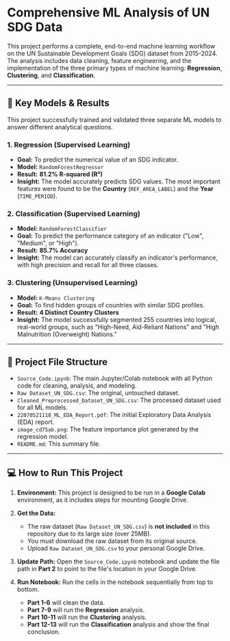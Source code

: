 # Comprehensive ML Analysis of UN SDG Data

This project performs a complete, end-to-end machine learning workflow on the UN Sustainable Development Goals (SDG) dataset from 2015-2024. The analysis includes data cleaning, feature engineering, and the implementation of the three primary types of machine learning: **Regression**, **Clustering**, and **Classification**.

---

## 🚀 Key Models & Results

This project successfully trained and validated three separate ML models to answer different analytical questions.

### 1. Regression (Supervised Learning)
* **Goal:** To predict the numerical value of an SDG indicator.
* **Model:** `RandomForestRegressor`
* **Result:** **81.2% R-squared (R²)**
* **Insight:** The model accurately predicts SDG values. The most important features were found to be the **Country** (`REF_AREA_LABEL`) and the **Year** (`TIME_PERIOD`).

### 2. Classification (Supervised Learning)
* **Model:** `RandomForestClassifier`
* **Goal:** To predict the performance category of an indicator ("Low", "Medium", or "High").
* **Result:** **85.7% Accuracy**
* **Insight:** The model can accurately classify an indicator's performance, with high precision and recall for all three classes.

### 3. Clustering (Unsupervised Learning)
* **Model:** `K-Means Clustering`
* **Goal:** To find hidden groups of countries with similar SDG profiles.
* **Result:** **4 Distinct Country Clusters**
* **Insight:** The model successfully segmented 255 countries into logical, real-world groups, such as "High-Need, Aid-Reliant Nations" and "High Malnutrition (Overweight) Nations."

---

## 📁 Project File Structure

* `Source_Code.ipynb`: The main Jupyter/Colab notebook with all Python code for cleaning, analysis, and modeling.
* `Raw Dataset_UN_SDG.csv`: The original, untouched dataset.
* `Cleaned_Preprocessed_Dataset_UN_SDG.csv`: The processed dataset used for all ML models.
* `22070521118_ML_EDA_Report.pdf`: The initial Exploratory Data Analysis (EDA) report.
* `image_cd75ab.png`: The feature importance plot generated by the regression model.
* `README.md`: This summary file.

---

## 💻 How to Run This Project

1.  **Environment:** This project is designed to be run in a **Google Colab** environment, as it includes steps for mounting Google Drive.

2.  **Get the Data:**
    * The raw dataset (`Raw Dataset_UN_SDG.csv`) is **not included** in this repository due to its large size (over 25MB).
    * You must download the raw dataset from its original source.
    * Upload `Raw Dataset_UN_SDG.csv` to your personal Google Drive.

3.  **Update Path:** Open the `Source_Code.ipynb` notebook and update the file path in **Part 2** to point to the file's location in your Google Drive.

4.  **Run Notebook:** Run the cells in the notebook sequentially from top to bottom.
    * **Part 1-6** will clean the data.
    * **Part 7-9** will run the **Regression** analysis.
    * **Part 10-11** will run the **Clustering** analysis.
    * **Part 12-13** will run the **Classification** analysis and show the final conclusion.
